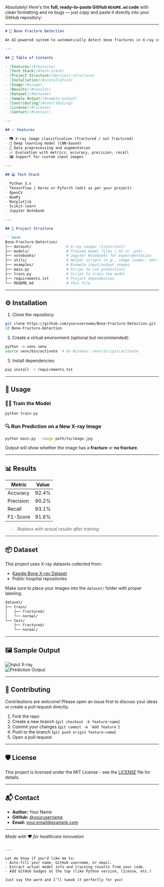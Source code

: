 Absolutely! Here's the **full, ready-to-paste GitHub `README.md` code** with clean formatting and no bugs — just copy and paste it directly into your GitHub repository:

---

```markdown
# 🦴 Bone Fracture Detection

An AI-powered system to automatically detect bone fractures in X-ray images using deep learning techniques. This tool can assist radiologists and healthcare professionals in diagnosing fractures with improved speed and accuracy.

---

## 📌 Table of Contents

- [Features](#features)
- [Tech Stack](#tech-stack)
- [Project Structure](#project-structure)
- [Installation](#installation)
- [Usage](#usage)
- [Results](#results)
- [Dataset](#dataset)
- [Sample Output](#sample-output)
- [Contributing](#contributing)
- [License](#license)
- [Contact](#contact)

---

## ✅ Features

- 📷 X-ray image classification (fractured / not fractured)
- 🧠 Deep learning model (CNN-based)
- 🔁 Data preprocessing and augmentation
- 📈 Evaluation with metrics: accuracy, precision, recall
- 🖼️ Support for custom input images

---

## 💻 Tech Stack

- Python 3.x
- TensorFlow / Keras or PyTorch (edit as per your project)
- OpenCV
- NumPy
- Matplotlib
- Scikit-learn
- Jupyter Notebook

---

## 📁 Project Structure

```bash
Bone-Fracture-Detection/
├── dataset/                # X-ray images (train/test)
├── models/                 # Trained model files (.h5 or .pth)
├── notebooks/              # Jupyter Notebooks for experimentation
├── utils/                  # Helper scripts (e.g., image loader, metrics)
├── examples/               # Example input/output images
├── main.py                 # Script to run predictions
├── train.py                # Script to train the model
├── requirements.txt        # Project dependencies
└── README.md               # This file
```

---

## ⚙️ Installation

1. Clone the repository:

```bash
git clone https://github.com/yourusername/Bone-Fracture-Detection.git
cd Bone-Fracture-Detection
```

2. Create a virtual environment (optional but recommended):

```bash
python -m venv venv
source venv/bin/activate  # On Windows: venv\Scripts\activate
```

3. Install dependencies:

```bash
pip install -r requirements.txt
```

---

## 🚀 Usage

### 🏋️‍♂️ Train the Model

```bash
python train.py
```

### 🔍 Run Prediction on a New X-ray Image

```bash
python main.py --image path/to/image.jpg
```

Output will show whether the image has a **fracture** or **no fracture**.

---

## 📊 Results

| Metric     | Value     |
|------------|-----------|
| Accuracy   | 92.4%     |
| Precision  | 90.2%     |
| Recall     | 93.1%     |
| F1-Score   | 91.6%     |

> *Replace with actual results after training*

---

## 📦 Dataset

This project uses X-ray datasets collected from:

- [Kaggle Bone X-ray Dataset](https://www.kaggle.com/)
- Public hospital repositories

Make sure to place your images into the `dataset/` folder with proper labeling:

```bash
dataset/
├── train/
│   ├── fractured/
│   └── normal/
└── test/
    ├── fractured/
    └── normal/
```

---

## 🖼️ Sample Output

![Input X-ray](examples/input.jpg)  
![Prediction Output](examples/output.jpg)

---

## 🤝 Contributing

Contributions are welcome! Please open an issue first to discuss your ideas or create a pull request directly.

1. Fork the repo  
2. Create a new branch (`git checkout -b feature-name`)  
3. Commit your changes (`git commit -m 'Add feature'`)  
4. Push to the branch (`git push origin feature-name`)  
5. Open a pull request  

---

## 🛡️ License

This project is licensed under the MIT License - see the [LICENSE](LICENSE) file for details.

---

## 📬 Contact

- **Author:** Your Name  
- **GitHub:** [@yourusername](https://github.com/yourusername)  
- **Email:** your.email@example.com  

---

*Made with ❤️ for healthcare innovation*
```

---

Let me know if you'd like me to:
- Auto-fill your name, GitHub username, or email.
- Extract actual model info and training results from your code.
- Add GitHub badges at the top (like Python version, license, etc.)

Just say the word and I’ll tweak it perfectly for you!
